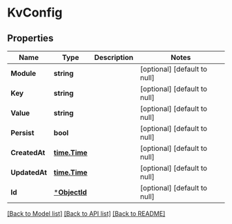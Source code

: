 # KvConfig

## Properties
Name | Type | Description | Notes
------------ | ------------- | ------------- | -------------
**Module** | **string** |  | [optional] [default to null]
**Key** | **string** |  | [optional] [default to null]
**Value** | **string** |  | [optional] [default to null]
**Persist** | **bool** |  | [optional] [default to null]
**CreatedAt** | [**time.Time**](time.Time.md) |  | [optional] [default to null]
**UpdatedAt** | [**time.Time**](time.Time.md) |  | [optional] [default to null]
**Id** | [***ObjectId**](ObjectID.md) |  | [optional] [default to null]

[[Back to Model list]](../README.md#documentation-for-models) [[Back to API list]](../README.md#documentation-for-api-endpoints) [[Back to README]](../README.md)


